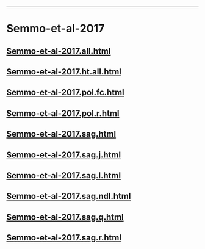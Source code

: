 
----

# Semmo-et-al-2017


## [Semmo-et-al-2017.all.html](Semmo-et-al-2017.all.html)
## [Semmo-et-al-2017.ht.all.html](Semmo-et-al-2017.ht.all.html)
## [Semmo-et-al-2017.pol.fc.html](Semmo-et-al-2017.pol.fc.html)
## [Semmo-et-al-2017.pol.r.html](Semmo-et-al-2017.pol.r.html)
## [Semmo-et-al-2017.sag.html](Semmo-et-al-2017.sag.html)
## [Semmo-et-al-2017.sag.j.html](Semmo-et-al-2017.sag.j.html)
## [Semmo-et-al-2017.sag.l.html](Semmo-et-al-2017.sag.l.html)
## [Semmo-et-al-2017.sag.ndl.html](Semmo-et-al-2017.sag.ndl.html)
## [Semmo-et-al-2017.sag.q.html](Semmo-et-al-2017.sag.q.html)
## [Semmo-et-al-2017.sag.r.html](Semmo-et-al-2017.sag.r.html)
